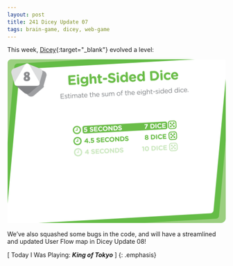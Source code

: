 ```yaml
---
layout: post
title: 241 Dicey Update 07
tags: brain-game, dicey, web-game
---
```

This week, [Dicey](http://sandcastle.co/dicey){:target="_blank"} evolved a level:

![diceyUI07](/img/games/241_Dicey_Update_07.png "Dicey Update 07")

We’ve also squashed some bugs in the code, and will have a streamlined and updated User Flow map in Dicey Update 08!

[ Today I Was Playing: ***King of Tokyo*** ]
{: .emphasis}


